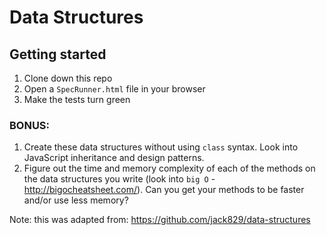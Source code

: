 # Data Structures

## Getting started
1. Clone down this repo
2. Open a `SpecRunner.html` file in your browser
3. Make the tests turn green

### BONUS:
1. Create these data structures without using `class` syntax. Look into JavaScript inheritance and design patterns.
2. Figure out the time and memory complexity of each of the methods on the data structures you write (look into `big O` - http://bigocheatsheet.com/). Can you get your methods to be faster and/or use less memory?

Note: this was adapted from: https://github.com/jack829/data-structures
